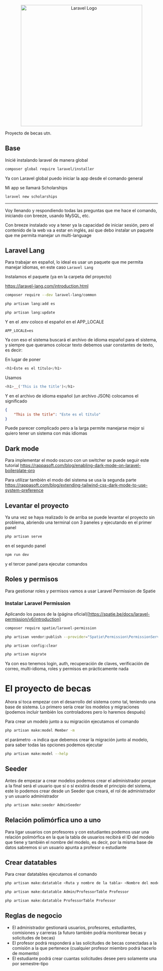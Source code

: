 <p align="center"><a href="https://laravel.com" target="_blank"><img src="https://raw.githubusercontent.com/laravel/art/master/logo-lockup/5%20SVG/2%20CMYK/1%20Full%20Color/laravel-logolockup-cmyk-red.svg" width="400" alt="Laravel Logo"></a></p>

Proyecto de becas utn.

## Base

Inicié instalando laravel de manera global 

```bash
composer global require laravel/installer
```

Ya con Laravel global puedo iniciar la app desde el comando general

Mi app se llamará Scholarships

```bash
laravel new scholarships
```
---
Voy llenando y respondiendo todas las preguntas que me hace el comando, iniciando con breeze, usando MySQL, etc.

Con breeze instalado voy a tener ya la capacidad de iniciar sesión, pero el contenido de la web va a estar en inglés, así que debo instalar un paquete que me permita manejar un multi-language 


## Laravel Lang

Para trabajar en español, lo ideal es usar un paquete que me permita manejar idiomas, en este caso `Laravel Lang`

Instalamos el paquete (ya en la carpeta del proyecto)

https://laravel-lang.com/introduction.html

```bash
composer require --dev laravel-lang/common

php artisan lang:add es 

php artisan lang:update
```

Y en el .env coloco el español en el APP_LOCALE

```env
APP_LOCALE=es
```

Ya con eso el sistema buscará el archivo de idioma español para el sistema, y siempre que queramos colocar texto debemos usar constantes de texto, es decir:

En lugar de poner
```php
<h1>Este es el título</h1>
```

Usamos 
```php
<h1>__('This is the title')</h1>
```

Y en el archivo de idioma español (un archivo JSON) colocamos el significado

```json
{
    "This is the title": "Este es el título"
}
```
Puede parecer complicado pero a la larga permite manejarse mejor si quiero tener un sistema con más idiomas

## Dark mode

Para implementar el modo oscuro con un switcher se puede seguir este tutorial
https://rappasoft.com/blog/enabling-dark-mode-on-laravel-boilerplate-pro

Para utilizar también el modo del sistema se usa la segunda parte
https://rappasoft.com/blog/extending-tailwind-css-dark-mode-to-use-system-preference

## Levantar el proyecto
Ya una vez se haya realizado lo de arriba se puede levantar el proyecto sin problema, abriendo una terminal con 3 paneles y ejecutando en el primer panel 
```bash
php artisan serve
```
en el segundo panel

```bash
npm run dev
```

y el tercer panel para ejecutar comandos

## Roles y permisos
Para gestionar roles y permisos vamos a usar Laravel Permission de Spatie

### Instalar Laravel Permission

Aplicando los pasos de la (página oficial)[https://spatie.be/docs/laravel-permission/v6/introduction]

```bash
composer require spatie/laravel-permission

php artisan vendor:publish --provider="Spatie\Permission\PermissionServiceProvider"

php artisan config:clear

php artisan migrate
```
Ya con eso tenemos login, auth, recuperación de claves, verificación de correo, multi-idioma, roles y permisos en prácticamente nada

# El proyecto de becas

Ahora sí toca empezar con el desarrollo del sistema como tal, teniendo una base de sistema. Lo primero sería crear los modelos y migraciones (podemos incluir también los controladores pero lo haremos después)

Para crear un modelo junto a su migración ejecutamos el comando 

```bash
php artisan make:model Member -m 
```
el parámetro `-m` indica que debemos crear la migración junto al modelo, para saber todas las opciones podemos ejecutar

```bash
php artisan make:model --help
```

## Seeder
Antes de empezar a crear modelos podemos crear el administrador porque a la final será el usuario que sí o sí existirá desde el principio del sistema, este lo podemos crear desde un Seeder que creará, el rol de administrador y un usuario administrador

```bash
php artisan make:seeder AdminSeeder
```

## Relación polimórfica uno a uno

Para ligar usuarios con profesores y con estudiantes podemos usar una relación polimórfica en la que la tabla de usuarios recibirá el ID del modelo que tiene y también el nombre del modelo, es decir, por la misma base de datos sabremos si un usuario apunta a profesor o estudiante 


## Crear datatables

Para crear datatables ejecutamos el comando

```bash
php artisan make:datatable <Ruta y nombre de la tabla> <Nombre del modelo>

php artisan make:datatable Admin/ProfessorTable Professor

php artisan make:datatable ProfessorTable Professor
```

## Reglas de negocio

- El administrador gestionará usuarios, profesores, estudiantes, comisiones y carreras (a futuro también podría monitorear becas y solicitudes de becas)
- El profesor podrá responderá a las solicitudes de becas conectadas a la comisión a la que pertenece (cualquier profesor miembro podrá hacerlo de momento)
- El estudiante podrá crear cuantas solicitudes desee pero solamente una por semestre-tipo
